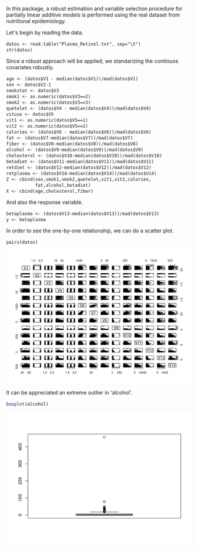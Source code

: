 In this package, a robust estimation and variable selection procedure for partially linear additive models is performed using the real dataset from nutritional epidemiology.

Let's begin by reading the data.

```{r data, results='hide', cache=FALSE, results=FALSE, warning=FALSE, comment=FALSE, message=FALSE}
datos <- read.table("Plasma_Retinol.txt", sep="\t")
str(datos)
```

Since a robust approach will be applied, we standarizing the continuos covariates robustly.

```{r covariates, results='hide', cache=FALSE, results=FALSE, warning=FALSE, comment=FALSE, message=FALSE}
age <- (datos$V1 - median(datos$V1))/mad(datos$V1)
sex <- datos$V2-1
smokstat <- datos$V3
smok1 <- as.numeric(datos$V3==2)
smok2 <- as.numeric(datos$V3==3)
quetelet <- (datos$V4 - median(datos$V4))/mad(datos$V4)
vituse <- datos$V5
vit1 <- as.numeric(datos$V5==1)
vit2 <- as.numeric(datos$V5==2)
calories <- (datos$V6 - median(datos$V6))/mad(datos$V6)
fat <- (datos$V7-median(datos$V7))/mad(datos$V7)
fiber <- (datos$V8-median(datos$V8))/mad(datos$V8)
alcohol <- (datos$V9-median(datos$V9))/mad(datos$V9)
cholesterol <- (datos$V10-median(datos$V10))/mad(datos$V10)
betadiet <- (datos$V11-median(datos$V11))/mad(datos$V11)
retdiet <- (datos$V12-median(datos$V12))/mad(datos$V12)
retplasma <- (datos$V14-median(datos$V14))/mad(datos$V14)
Z <- cbind(sex,smok1,smok2,quetelet,vit1,vit2,calories,
           fat,alcohol,betadiet)
X <- cbind(age,cholesterol,fiber)
```

And also the response variable.

```{r response, results='hide', cache=FALSE, results=FALSE, warning=FALSE, comment=FALSE, message=FALSE}
betaplasma <- (datos$V13-median(datos$V13))/mad(datos$V13)
y <- betaplasma
```

In order to see the one-by-one relationship, we can do a scatter plot.

```{r scatter, echo=TRUE, warning=FALSE}
pairs(datos)
```
![](README_files/figure-markdown_github/scatter-1.png)

It can be appreciated an extreme outlier in 'alcohol'.

``` r
boxplot(alcohol)
```
![](README_files/figure-markdown_github/alcohol-1.png)
